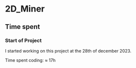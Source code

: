 # 2D_Miner

## Time spent
### Start of Project
I started working on this project at the 28th of december 2023.

Time spent coding: ≈ 17h
